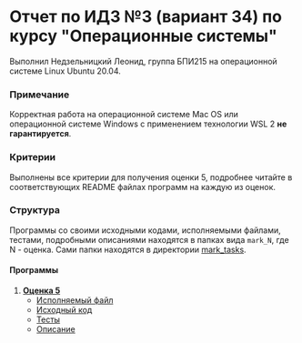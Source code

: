 # Отчет по ИДЗ №3 (вариант 34) по курсу "Операционные системы"
Выполнил Недзельницкий Леонид, группа БПИ215 на операционной системе Linux Ubuntu 20.04.

### Примечание
Корректная работа на операционной системе Mac OS или операционной системе Windows с применением технологии WSL 2 **не гарантируется**.

### Критерии
Выполнены все критерии для получения оценки 5, подробнее читайте в соответствующих README файлах программ на каждую из оценок.

### Структура
Программы со своими исходными кодами, исполняемыми файлами, тестами, подробными описаниями находятся в папках вида `mark_N`, где N - оценка.
Сами папки находятся в директории [mark_tasks](mark_tasks).

#### Программы
1) [**Оценка 5**](mark_tasks/mark_4_5)
   * [Исполняемый файл](mark_tasks/mark_4_5/binaries)
   * [Исходный код](mark_tasks/mark_4_5/source_code)
   * [Тесты](mark_tasks/mark_4_5/tests)
   * [Описание](mark_tasks/mark_4_5/README.md)


